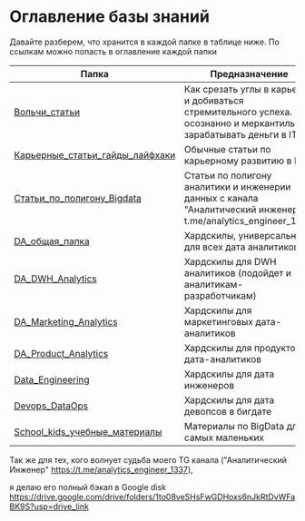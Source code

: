 # Оглавление базы знаний

Давайте разберем, что хранится в каждой папке в таблице ниже. По ссылкам можно попасть в оглавление каждой папки

| Папка                                                                                                            | Предназначение                                                                                                        |
| ---------------------------------------------------------------------------------------------------------------- | --------------------------------------------------------------------------------------------------------------------- |
| [Вольчи_статьи](Вольчи_статьи/Волчьи_статьи_оглавление.md)                                                       | Как срезать углы в карьере и добиваться стремительного успеха. Как осознанно и меркантильно зарабатывать деньги в IT. |
| [Карьерные\_статьи\_гайды\_лайфхаки](Карьерные_статьи_гайды_лайфхаки/Карьерные_статьи_гайды_лайфхаки_оглавление.md) | Обычные статьи по карьерному развитию в IT                                                                            |
| [Статьи\_по\_полигону\_Bigdata](Статьи_по_полигону_BigData/Статьи_по_полигону_BigData_оглавление.md)                | Статьи по полигону аналитики и инженерии данных с канала "Аналитический инженер"  t.me/analytics_engineer_1337        |
| [DA\_общая\_папка](DA_общая_папка/DA_общая_папка_оглавление.md)                                                    | Хардскилы, универсальные для всех дата аналитиков                                                                     |
| [DA\_DWH\_Analytics](DA_DWH_Analytics/DA_DWH_Analytics_оглавление.md)                                              | Хардскилы для DWH аналитиков (подойдет и аналитикам-разработчикам)                                                    |
| [DA\_Marketing\_Analytics](DA_Marketing_Analytics/DA_Marketing_Analytics_оглавление.md)                            | Хардскилы для маркетинговых дата-аналитиков                                                                           |
| [DA\_Product\_Analytics](DA_Product_Analytics/DA_Product_Analytics_оглавление.md)                                  | Хардскилы для продуктовых дата-аналитиков                                                                             |
| [Data\_Engineering](Data_Engineering/Data_Engineering_оглавление.md)                                              | Хардскилы для дата инженеров                                                                                          |
| [Devops\_DataOps](Devops_DataOps/Devops_DataOps_оглавление.md)                                                    | Хардскилы для дата девопсов в бигдате                                                                                 |
| [School\_kids\_учебные\_материалы](School_kids_учебные_материалы/School_kids_учебные_материалы_оглавление.md)       | Материалы по BigData для самых маленьких                                                                              |
Так же для тех, кого волнует судьба моего TG канала ("Аналитический Инженер" https://t.me/analytics_engineer_1337), 

я делаю его полный бэкап в Google disk
https://drive.google.com/drive/folders/1to08veSHsFwGDHoxs6nJkRtDvWFaBK9S?usp=drive_link